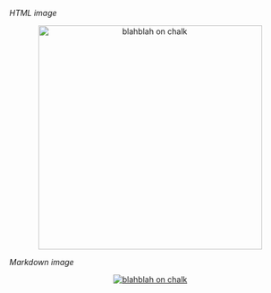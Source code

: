 _HTML image_

<div align="center">
    <a href="https://github.com/svenbledt/Palaver-Laravel">
    <img src="https://www.henning-uhle.eu/wp-content/loadingstructure/2022/01/yada-yada-1430679_1920.jpg" alt="blahblah on chalk" title="Palaver - Blog" width="400">
</a>
</div>


_Markdown image_

<div align="center">

[![blahblah on chalk](https://www.henning-uhle.eu/wp-content/loadingstructure/2022/01/yada-yada-1430679_1920.jpg)](https://github.com/svenbledt/Palaver-Laravel "Palaver - Blog")

</div>
